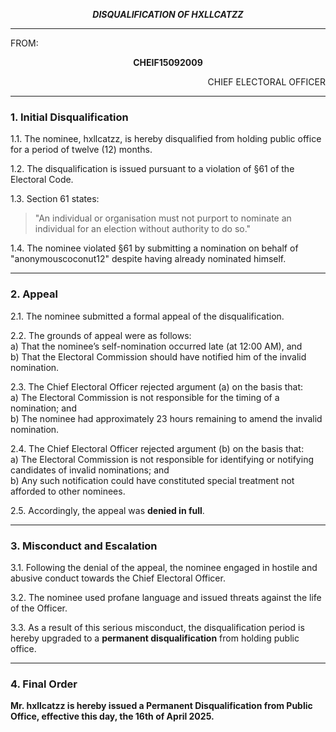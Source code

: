 <p align="center"><b><i>
				DISQUALIFICATION OF HXLLCATZZ
</b></i>

---

FROM:
<p align="center"><b>		CHEIF15092009			</b>
<p align="right">		CHIEF ELECTORAL OFFICER

----

### 1. Initial Disqualification

1.1. The nominee, hxllcatzz, is hereby disqualified from holding public office for a period of twelve (12) months.

1.2. The disqualification is issued pursuant to a violation of §61 of the Electoral Code.

1.3. Section 61 states:
> "An individual or organisation must not purport to nominate an individual for an election without authority to do so."

1.4. The nominee violated §61 by submitting a nomination on behalf of "anonymouscoconut12" despite having already nominated himself.

---

### 2. Appeal

2.1. The nominee submitted a formal appeal of the disqualification.

2.2. The grounds of appeal were as follows: <br/>
   a) That the nominee’s self-nomination occurred late (at 12:00 AM), and  <br/>
   b) That the Electoral Commission should have notified him of the invalid nomination.

2.3. The Chief Electoral Officer rejected argument (a) on the basis that: <br/>
   a) The Electoral Commission is not responsible for the timing of a nomination; and  <br/>
   b) The nominee had approximately 23 hours remaining to amend the invalid nomination.

2.4. The Chief Electoral Officer rejected argument (b) on the basis that: <br/>
   a) The Electoral Commission is not responsible for identifying or notifying candidates of invalid nominations; and   <br/>
   b) Any such notification could have constituted special treatment not afforded to other nominees.

2.5. Accordingly, the appeal was **denied in full**.

---

### 3. Misconduct and Escalation

3.1. Following the denial of the appeal, the nominee engaged in hostile and abusive conduct towards the Chief Electoral Officer.

3.2. The nominee used profane language and issued threats against the life of the Officer.

3.3. As a result of this serious misconduct, the disqualification period is hereby upgraded to a **permanent disqualification** from holding public office.

---

### 4. Final Order

**Mr. hxllcatzz is hereby issued a Permanent Disqualification from Public Office, effective this day, the 16th of April 2025.**


